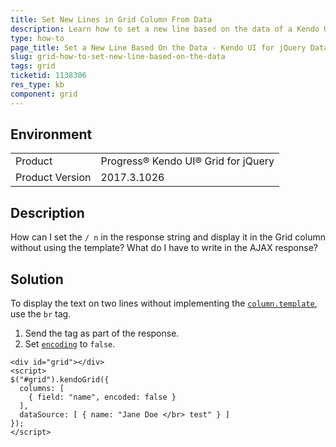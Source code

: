 ```yaml
---
title: Set New Lines in Grid Column From Data
description: Learn how to set a new line based on the data of a Kendo UI Grid.
type: how-to
page_title: Set a New Line Based On the Data - Kendo UI for jQuery Data Grid
slug: grid-how-to-set-new-line-based-on-the-data
tags: grid
ticketid: 1138306
res_type: kb
component: grid
---
```


## Environment

<table>
 <tr>
  <td>Product</td>
  <td>Progress® Kendo UI® Grid for jQuery</td> 
 </tr> <tr>
  <td>Product Version</td>
  <td>2017.3.1026</td>
 </tr>
</table>


## Description

How can I set the `/ n` in the response string and display it in the Grid column without using the template? What do I have to write in the AJAX response?

## Solution

To display the text on two lines without implementing the [`column.template`](https://docs.telerik.com/kendo-ui/api/javascript/ui/grid/configuration/columns.template), use the `br` tag.

1. Send the tag as part of the response.
1. Set [`encoding`](https://docs.telerik.com/kendo-ui/api/javascript/ui/grid/configuration/columns.encoded) to `false`.

````dojo
<div id="grid"></div>
<script>
$("#grid").kendoGrid({
  columns: [
    { field: "name", encoded: false }
  ],
  dataSource: [ { name: "Jane Doe </br> test" } ]
});
</script>
````
